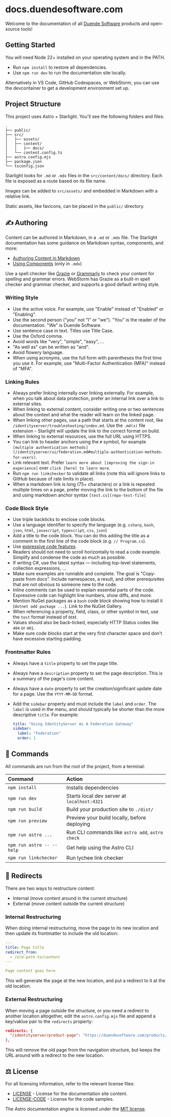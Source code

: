 # docs.duendesoftware.com

Welcome to the documentation of all [Duende Software](https://duendesoftware.com) products and open-source tools!

## Getting Started

You will need Node 22+ installed on your operating system and in the PATH.

* Run `npm install` to restore all dependencies.
* Use `npm run dev` to run the documentation site locally.

Alternatively in VS Code, GitHub Codespaces, or WebStorm, you can use the devcontainer to get a development environment set up.

## Project Structure

This project uses Astro + Starlight. You'll see the following folders and files:

```
.
├── public/
├── src/
│   ├── assets/
│   ├── content/
│   │   ├── docs/
│   └── content.config.ts
├── astro.config.mjs
├── package.json
└── tsconfig.json
```

Starlight looks for `.md` or `.mdx` files in the `src/content/docs/` directory. Each file is exposed as a route based on its file name.

Images can be added to `src/assets/` and embedded in Markdown with a relative link.

Static assets, like favicons, can be placed in the `public/` directory.

## ✍️ Authoring

Content can be authored in Markdown, in a `.md` or `.mdx` file. The Starlight documentation has some guidance on Markdown syntax, components, and more:

* [Authoring Content in Markdown](https://starlight.astro.build/guides/authoring-content/)
* [Using Components](https://starlight.astro.build/components/using-components/) (only in `.mdx`)

Use a spell checker like [Grazie](https://www.jetbrains.com/grazie/) or [Grammarly](https://www.grammarly.com/) to check your content for spelling and grammar errors.
WebStorm has Grazie as a built-in spell checker and grammar checker, and supports a good default writing style.

### Writing Style

* Use the active voice. For example, use "Enable" instead of "Enabled" or "Enabling".
* Use the second person ("you" not "I" or "we"). "You" is the reader of the documentation. "We" is Duende Software.
* Use sentence case in text. Titles use Title Case.
* Use the Oxford comma.
* Avoid words like "very", "simple", "easy", ...
* "As well as" can be written as "and".
* Avoid flowery language.
* When using acronyms, use the full form with parentheses the first time you use it. For example, use "Multi-Factor Authentication (MFA)" instead of "MFA".

### Linking Rules

* Always prefer linking internally over linking externally. For example, when you talk about data protection, prefer an internal link over a link to external sites.
* When linking to external content, consider writing one or two sentences about the context and what the reader will learn on the linked page.
* When linking other pages, use a path that starts at the content root, like `/identityserver/troubleshooting/index.md`. Use the `.md(x)` file extension - Starlight will update the link to the correct format on build.
* When linking to external resources, use the full URL using HTTPS.
* You can link to header anchors using the `#` symbol, for example `[multiple authentication methods](/identityserver/ui/federation.md#multiple-authentication-methods-for-users)`.
* Link relevant text. Prefer `learn more about [improving the sign-in experience]` over `click [here] to learn more`.
* Run `npm run linkchecker` to validate all links (note this will ignore links to GitHub because of rate limits in place).
* When a markdown link is long (75+ characters) or a link is repeated multiple times on a page, prefer moving the link to the bottom of the file and using markdown anchor syntax `[test.cs][repo-test-file]`

### Code Block Style

* Use triple backticks to enclose code blocks.
* Use a language identifier to specify the language (e.g. `csharp`, `bash`, `json`, `html`, `javascript`, `typescript`, `css`, `json`)
* Add a title to the code block. You can do this adding the title as a comment in the first line of the code block (e.g. `// Program.cs`).
* Use [expressive code features](https://starlight.astro.build/guides/authoring-content/#expressive-code-features).
* Readers should not need to scroll horizontally to read a code example. Simplify and condense the code as much as possible.
* If writing C#, use the latest syntax — including top-level statements, collection expressions, ...
* Make sure examples are runnable and complete. The goal is "Copy-paste from docs". Include namespaces, a result, and other prerequisites that are not obvious to someone new to the code.
* Inline comments can be used to explain essential parts of the code. Expressive code can highlight line numbers, show diffs, and more.
* Mention NuGet packages as a `bash` code block showing how to install it (`dotnet add package ...`). Link to the NuGet Gallery.
* When referencing a property, field, class, or other symbol in text, use the `test` format instead of *test*.
* Values should also be back-ticked, especially HTTP Status codes like `404` or `401`.
* Make sure code blocks start at the very first character space and don't have excessive starting padding.

### Frontmatter Rules

* Always have a `title` property to set the page title.
* Always have a `description` property to set the page description. This is a summary of the page's core content.
* Always have a `date` property to set the creation/significant update date for a page. Use the `YYYY-MM-DD` format.
* Add the `sidebar` property and must include the `label` and `order`. The `label` is used in the menu, and should typically be shorter than the more descriptive `title`. For example:

    ```yaml
    title: "Using IdentityServer As A Federation Gateway"
    sidebar:
      label: "Federation"
      order: 1
    ```

## 🧞 Commands

All commands are run from the root of the project, from a terminal:

| Command                   | Action                                           |
|:--------------------------|:-------------------------------------------------|
| `npm install`             | Installs dependencies                            |
| `npm run dev`             | Starts local dev server at `localhost:4321`      |
| `npm run build`           | Build your production site to `./dist/`          |
| `npm run preview`         | Preview your build locally, before deploying     |
| `npm run astro ...`       | Run CLI commands like `astro add`, `astro check` |
| `npm run astro -- --help` | Get help using the Astro CLI                     |
| `npm run linkchecker`     | Run lychee link checker                          |

## 🔀 Redirects

There are two ways to restructure content:
* Internal (move content around in the current structure)
* External (move content outside the current structure)

### Internal Restructuring

When doing internal restructuring, move the page to its new location and then update its frontmatter
to include the old location:

```yaml
---
title: Page title
redirect_from:
  - /old-path-to/content
---

Page content goes here
```

This will generate the page at the new location, and put a redirect to it at the old location.

### External Restructuring

When moving a page outside the structure, or you need a redirect to another location altogether,
edit the `astro.config.mjs` file and append a key/vaklue pair to the `redirects` property:

```json
redirects: {
  "/identityserver/product-page": "https://duendesoftware.com/products/identityserver",
},
```

This will remove the old page from the navigation structure, but keeps the URL around
with a redirect to the new location.

## ⚖️ License

For all licensing information, refer to the relevant license files:

* [LICENSE](LICENSE) - License for the documentation site content.
* [LICENSE-CODE](LICENSE-CODE) - License for the code samples.

The Astro documentation engine is licensed under the [MIT license](https://github.com/withastro/astro/blob/main/LICENSE).